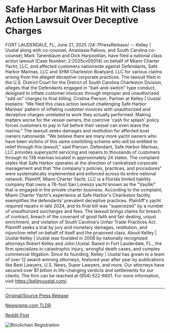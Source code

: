 # Safe Harbor Marinas Hit with Class Action Lawsuit Over Deceptive Charges

FORT LAUDERDALE, FL, June 21, 2025 /24-7PressRelease/ -- Kelley | Uustal along with co-counsel, Anastasia Palivos, and South Carolina co-counsel, Mark Tanenbaum and Dick Harpootlian, have filed a national class action lawsuit (Case Number: 2:2025cv05014) on behalf of Miami Charter Yacht, LLC, and affected customers nationwide against Defendants, Safe Harbor Marinas, LLC and SHM Charleston Boatyard, LLC for various claims arising from the alleged deceptive corporate practices.   The lawsuit filed in the U.S. District Court for the District of South Carolina Charleston Division, alleges that the Defendants engaged in "bait-and-switch" type conduct, designed to inflate customer invoices through improper and unauthorized "add on" charges to final billing.   Cristina Pierson, Partner at Kelley | Uustal explains: "We filed this class action lawsuit challenging Safe Harbor Marinas' pattern of inflating customer invoices with unauthorized and deceptive charges unrelated to work they actually performed. Making matters worse for the vessel owners, the coercive 'cash for splash' policy forces customers to pay in full before their vessel can even leave the marina." The lawsuit seeks damages and restitution for affected boat owners nationwide. "We believe there are many more yacht owners who have been victims of this same overbilling scheme who will be entitled to relief through this lawsuit," said Pierson.   Defendant, Safe Harbor Marinas, LLC provides superyacht servicing and repairs to thousands of customers through its 138 marinas located in approximately 24 states. The complaint states that Safe Harbor operates at the direction of centralized corporate management and that "the company's policies, practices, and procedures" were systematically implemented and enforced across its entire national network.  Plaintiff, Miami Charter Yacht, LLC is a Florida limited liability company that owns a 76-foot San Lorenzo yacht known as the "Vasiliki" that is engaged in the private charter business. According to the complaint, Miami Charter Yacht's experience at Safe Harbor's Charleston facility exemplifies the defendants' prevalent deceptive practices. Plaintiff's yacht required repairs in late 2024, and its final bill was "supersized" by a number of unauthorized surcharges and fees.  The lawsuit brings claims for breach of contract, breach of the covenant of good faith and fair dealing, unjust enrichment, and violation of South Carolina's Unfair Trade Practices Act. Plaintiff seeks a trial by jury and monetary damages, restitution, and injunctive relief on behalf of itself and the proposed class.  About Kelley | Uustal Kelley | Uustal was founded in 2008 by nationally recognized attorneys Robert Kelley and John Uustal. Based in Fort Lauderdale, FL., the firm specializes in catastrophic injury, wrongful death cases, and complex commercial litigation. Since its founding, Kelley | Uustal has grown to a team of over 12 award-winning attorneys, featured year after year by publications like Best Lawyers, U.S. News, Super Lawyers, and more. Our attorneys have secured over $1 billion in life-changing verdicts and settlements for our clients. The firm can be reached at (954) 522-6601.   For more information, visit https://kelleyuustal.com/. 

---

[Original/Source Press Release](https://www.24-7pressrelease.com/press-release/524077/safe-harbor-marinas-hit-with-class-action-lawsuit-over-deceptive-charges)
                    

[Newsramp.com TLDR](https://newsramp.com/curated-news/national-class-action-lawsuit-filed-against-safe-harbor-marinas-for-deceptive-billing-practices/7626cd19805d6132619ed76475642111) 

 



[Reddit Post](https://www.reddit.com/r/Business_NewsRamp/comments/1lgqnzi/national_class_action_lawsuit_filed_against_safe/) 



![Blockchain Registration](https://cdn.newsramp.app/24-7PressRelease/qrcode/256/21/clubpcUQ.webp)
